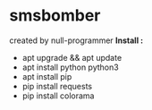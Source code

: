 # smsbomber
created by null-programmer
**Install :**
- apt upgrade && apt update
- apt install python python3
- apt install pip
- pip install requests
- pip install colorama

